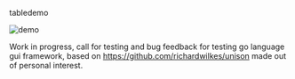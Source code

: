 tabledemo

![demo](demo.png)

Work in progress, call for testing and bug feedback for testing go language gui framework, based on https://github.com/richardwilkes/unison
 made out of personal interest.

